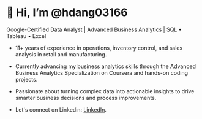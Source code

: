 # 👋 Hi, I’m @hdang03166

Google-Certified Data Analyst | Advanced Business Analytics | SQL • Tableau • Excel

- 11+ years of experience in operations, inventory control, and sales analysis in retail and manufacturing.

- Currently advancing my business analytics skills through the Advanced Business Analytics Specialization on Coursera and hands-on coding projects.

- Passionate about turning complex data into actionable insights to drive smarter business decisions and process improvements.

- Let's connect on Linkedin:  [LinkedIn](https://www.linkedin.com/in/hai-dang316).

<!---
hdang03166/hdang03166 is a ✨ special ✨ repository because its `README.md` (this file) appears on your GitHub profile.
--->

